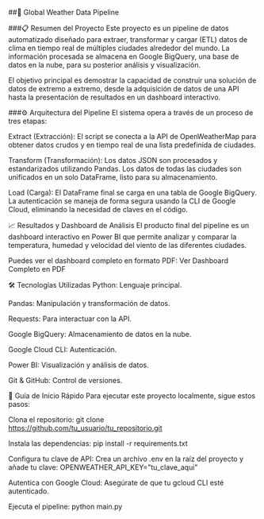 ##🚀 Global Weather Data Pipeline

###📋 Resumen del Proyecto
Este proyecto es un pipeline de datos automatizado diseñado para extraer, transformar y cargar (ETL) datos de clima en tiempo real de múltiples ciudades alrededor del mundo. La información procesada se almacena en Google BigQuery, una base de datos en la nube, para su posterior análisis y visualización.

El objetivo principal es demostrar la capacidad de construir una solución de datos de extremo a extremo, desde la adquisición de datos de una API hasta la presentación de resultados en un dashboard interactivo.

###⚙️ Arquitectura del Pipeline
El sistema opera a través de un proceso de tres etapas:

Extract (Extracción): El script se conecta a la API de OpenWeatherMap para obtener datos crudos y en tiempo real de una lista predefinida de ciudades.

Transform (Transformación): Los datos JSON son procesados y estandarizados utilizando Pandas. Los datos de todas las ciudades son unificados en un solo DataFrame, listo para su almacenamiento.

Load (Carga): El DataFrame final se carga en una tabla de Google BigQuery. La autenticación se maneja de forma segura usando la CLI de Google Cloud, eliminando la necesidad de claves en el código.

📈 Resultados y Dashboard de Análisis
El producto final del pipeline es un dashboard interactivo en Power BI que permite analizar y comparar la temperatura, humedad y velocidad del viento de las diferentes ciudades.

Puedes ver el dashboard completo en formato PDF: Ver Dashboard Completo en PDF

🛠️ Tecnologías Utilizadas
Python: Lenguaje principal.

Pandas: Manipulación y transformación de datos.

Requests: Para interactuar con la API.

Google BigQuery: Almacenamiento de datos en la nube.

Google Cloud CLI: Autenticación.

Power BI: Visualización y análisis de datos.

Git & GitHub: Control de versiones.

🚀 Guía de Inicio Rápido
Para ejecutar este proyecto localmente, sigue estos pasos:

Clona el repositorio: git clone https://github.com/tu_usuario/tu_repositorio.git

Instala las dependencias: pip install -r requirements.txt

Configura tu clave de API: Crea un archivo .env en la raíz del proyecto y añade tu clave: OPENWEATHER_API_KEY="tu_clave_aqui"

Autentica con Google Cloud: Asegúrate de que tu gcloud CLI esté autenticado.

Ejecuta el pipeline: python main.py
